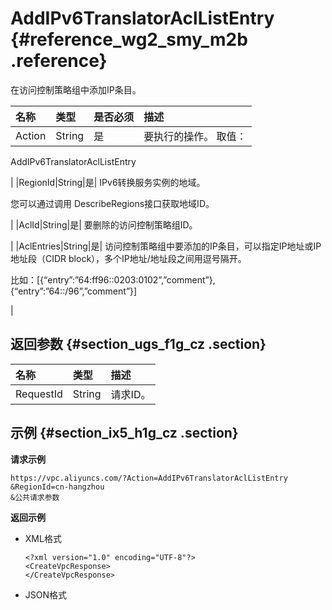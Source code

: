 # AddIPv6TranslatorAclListEntry {#reference_wg2_smy_m2b .reference}

在访问控制策略组中添加IP条目。

|名称|类型|是否必须|描述|
|:-|:-|:---|:-|
|Action|String|是| 要执行的操作。 取值：

 AddIPv6TranslatorAclListEntry

 |
|RegionId|String|是| IPv6转换服务实例的地域。

 您可以通过调用 DescribeRegions接口获取地域ID。

 |
|AclId|String|是| 要删除的访问控制策略组ID。

 |
|AclEntries|String|是| 访问控制策略组中要添加的IP条目，可以指定IP地址或IP地址段（CIDR block），多个IP地址/地址段之间用逗号隔开。

 比如：\[\{“entry”:”64:ff96::0203:0102”,”comment”\},\{“entry”:”64::/96”,”comment”\}\]

 |

## 返回参数 {#section_ugs_f1g_cz .section}

|名称|类型|描述|
|:-|:-|:-|
|RequestId|String|请求ID。|

## 示例 {#section_ix5_h1g_cz .section}

**请求示例**

``` {#createVPCpub}
https://vpc.aliyuncs.com/?Action=AddIPv6TranslatorAclListEntry
&RegionId=cn-hangzhou
&公共请求参数
```

**返回示例**

-   XML格式

    ```
    <?xml version="1.0" encoding="UTF-8"?>
    <CreateVpcResponse>
    </CreateVpcResponse>
    ```

-   JSON格式

    ```
    
    
    ```


